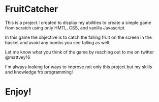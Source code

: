 # FruitCatcher

This is a project I created to display my abilities to create a simple game from scratch using only HMTL, CSS, and vanilla Javascript.

In this game the objective is to catch the falling fruit on the screen in the basket and avoid any bombs you see falling as well.

Let me know what you think of the game by reaching out to me on twitter @mattvey16

I'm always looking for ways to improve not only this project but my skills and knowledge fro programming!

# Enjoy!